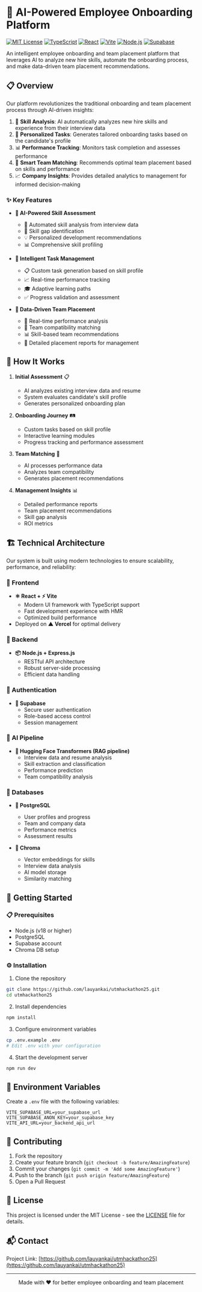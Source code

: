 # 🚀 AI-Powered Employee Onboarding Platform

[![MIT License](https://img.shields.io/badge/License-MIT-green.svg)](https://choosealicense.com/licenses/mit/)
[![TypeScript](https://img.shields.io/badge/TypeScript-007ACC?style=flat&logo=typescript&logoColor=white)](https://www.typescriptlang.org/)
[![React](https://img.shields.io/badge/React-20232A?style=flat&logo=react&logoColor=61DAFB)](https://reactjs.org/)
[![Vite](https://img.shields.io/badge/Vite-B73BFE?style=flat&logo=vite&logoColor=FFD62E)](https://vitejs.dev/)
[![Node.js](https://img.shields.io/badge/Node.js-339933?style=flat&logo=nodedotjs&logoColor=white)](https://nodejs.org/)
[![Supabase](https://img.shields.io/badge/Supabase-181818?style=flat&logo=supabase&logoColor=white)](https://supabase.com/)

An intelligent employee onboarding and team placement platform that leverages AI to analyze new hire skills, automate the onboarding process, and make data-driven team placement recommendations.

## 📋 Overview

Our platform revolutionizes the traditional onboarding and team placement process through AI-driven insights:

1. 📄 **Skill Analysis**: AI automatically analyzes new hire skills and experience from their interview data
2. 🎯 **Personalized Tasks**: Generates tailored onboarding tasks based on the candidate's profile
3. 📊 **Performance Tracking**: Monitors task completion and assesses performance
4. 🤝 **Smart Team Matching**: Recommends optimal team placement based on skills and performance
5. 📈 **Company Insights**: Provides detailed analytics to management for informed decision-making

### ✨ Key Features

- **🧠 AI-Powered Skill Assessment**
  - 📄 Automated skill analysis from interview data
  - 🎯 Skill gap identification
  - 💡 Personalized development recommendations
  - 📊 Comprehensive skill profiling

- **🤖 Intelligent Task Management**
  - 📋 Custom task generation based on skill profile
  - 📈 Real-time performance tracking
  - 🎓 Adaptive learning paths
  - ✅ Progress validation and assessment

- **🎯 Data-Driven Team Placement**
  - 🔄 Real-time performance analysis
  - 👥 Team compatibility matching
  - 📊 Skill-based team recommendations
  - 📑 Detailed placement reports for management

## 🔄 How It Works

1. **Initial Assessment** 📋
   - AI analyzes existing interview data and resume
   - System evaluates candidate's skill profile
   - Generates personalized onboarding plan

2. **Onboarding Journey** 🛤️
   - Custom tasks based on skill profile
   - Interactive learning modules
   - Progress tracking and performance assessment

3. **Team Matching** 🤝
   - AI processes performance data
   - Analyzes team compatibility
   - Generates placement recommendations

4. **Management Insights** 📊
   - Detailed performance reports
   - Team placement recommendations
   - Skill gap analysis
   - ROI metrics

## 🏗️ Technical Architecture

Our system is built using modern technologies to ensure scalability, performance, and reliability:

### 🎨 Frontend
- **⚛️ React + ⚡ Vite**
  - Modern UI framework with TypeScript support
  - Fast development experience with HMR
  - Optimized build performance
- Deployed on **▲ Vercel** for optimal delivery

### 🔧 Backend
- **📦 Node.js + Express.js**
  - RESTful API architecture
  - Robust server-side processing
  - Efficient data handling

### 🔐 Authentication
- **🔑 Supabase**
  - Secure user authentication
  - Role-based access control
  - Session management

### 🧠 AI Pipeline
- **🤗 Hugging Face Transformers (RAG pipeline)**
  - Interview data and resume analysis
  - Skill extraction and classification
  - Performance prediction
  - Team compatibility analysis

### 💾 Databases
- **🐘 PostgreSQL**
  - User profiles and progress
  - Team and company data
  - Performance metrics
  - Assessment results

- **🎨 Chroma**
  - Vector embeddings for skills
  - Interview data analysis
  - AI model storage
  - Similarity matching

## 🚀 Getting Started

### 📋 Prerequisites
- Node.js (v18 or higher)
- PostgreSQL
- Supabase account
- Chroma DB setup

### ⚙️ Installation

1. Clone the repository
```bash
git clone https://github.com/lauyankai/utmhackathon25.git
cd utmhackathon25
```

2. Install dependencies
```bash
npm install
```

3. Configure environment variables
```bash
cp .env.example .env
# Edit .env with your configuration
```

4. Start the development server
```bash
npm run dev
```

## 🔑 Environment Variables

Create a `.env` file with the following variables:

```env
VITE_SUPABASE_URL=your_supabase_url
VITE_SUPABASE_ANON_KEY=your_supabase_key
VITE_API_URL=your_backend_api_url
```

## 🤝 Contributing

1. Fork the repository
2. Create your feature branch (`git checkout -b feature/AmazingFeature`)
3. Commit your changes (`git commit -m 'Add some AmazingFeature'`)
4. Push to the branch (`git push origin feature/AmazingFeature`)
5. Open a Pull Request

## 📄 License

This project is licensed under the MIT License - see the [LICENSE](LICENSE) file for details.

## 📬 Contact

Project Link: [https://github.com/lauyankai/utmhackathon25](https://github.com/lauyankai/utmhackathon25)

---
<div align="center">
Made with ❤️ for better employee onboarding and team placement
</div>
